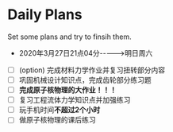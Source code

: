 # Daily Plans
Set some plans and try to finsih them.
* 2020年3月27日21点04分----->明日周六  
- [ ] \(option) 完成材料力学作业并复习扭转部分内容
- [ ] 巩固机械设计知识点，完成齿轮部分练习题
- [ ] **完成原子核物理的大作业！！！**
- [ ] 复习工程流体力学知识点并加强练习
- [ ] 玩手机时间**不超过2个小时**
- [ ] 做原子核物理的课后练习
